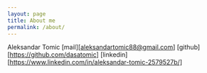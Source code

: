 ```yaml
---
layout: page
title: About me
permalink: /about/
---
```


Aleksandar Tomic
[mail][aleksandartomic88@gmail.com]
[github][https://github.com/dasatomic]
[linkedin][https://www.linkedin.com/in/aleksandar-tomic-2579527b/]
